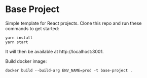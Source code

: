 # Base Project
Simple template for React projects. Clone this repo and run these commands to get started:

```shell script
yarn install
yarn start
```

It will then be available at http://localhost:3001.

Build docker image:
```shell script
docker build --build-arg ENV_NAME=prod -t base-project .
```
